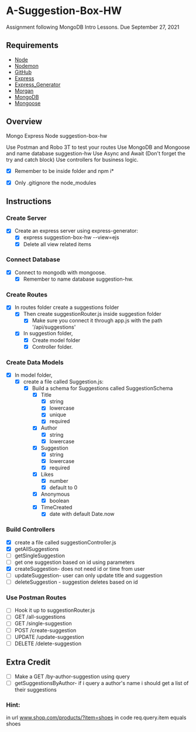 # A-Suggestion-Box-HW

Assignment following MongoDB Intro Lessons. Due September 27, 2021

## Requirements

* [Node](https://nodejs.org/en/download/)
* [Nodemon](https://www.npmjs.com/package/nodemon)
* [GitHub](https://www.github.com)
* [Express](https://expressjs.com/)
* [Express_Generator](https://www.npmjs.com/package/express-generator/)
* [Morgan](https://www.npmjs.com/package/morgan)
* [MongoDB](https://docs.mongodb.com/manual/tutorial/install-mongodb-on-os-x/)
* [Mongoose](https://mongoosejs.com/)


## Overview
Mongo Express Node suggestion-box-hw

Use Postman and Robo 3T to test your routes
Use MongoDB and Mongoose and name database suggestion-hw
Use Async and Await (Don't forget the try and catch block)
Use controllers for business logic.
- [x] Remember to be inside folder and npm i*
- [x] Only .gitignore the node_modules



## Instructions

### Create Server
- [x] Create an express server using express-generator: 
  - [x] express suggestion-box-hw --view=ejs
  - [x] Delete all view related items

### Connect Database
- [x] Connect to mongodb with mongoose. 
  - [x] Remember to name database suggestion-hw.
  
### Create Routes 
- [x] In routes folder create a suggestions folder
  - [x] Then create suggestionRouter.js inside suggestion folder
    - [x] Make sure you connect it through app.js with the path '/api/suggestions'
  - [x] In suggestion folder, 
    - [x] Create model folder
    - [x] Controller folder.

### Create Data Models
- [x] In model folder, 
  - [x] create a file called Suggestion.js: 
    - [x] Build a schema for Suggestions called SuggestionSchema
      - [x] Title 
        - [x] string
        - [x] lowercase
        - [x] unique
        - [x] required
      - [x] Author
        - [x] string
        - [x] lowercase
      - [x] Suggestion
        - [x] string
        - [x] lowercase
        - [x] required
      - [x] Likes
        - [x] number
        - [x] default to 0
      - [x] Anonymous
        - [x] boolean
      - [x] TimeCreated
        - [x] date with default Date.now

### Build Controllers
- [x] create a file called suggestionController.js
- [x] getAllSuggestions
- [ ] getSingleSuggestion
- [ ] get one suggestion based on id using parameters
- [x] createSuggestion- does not need id or time from user
- [ ] updateSuggestion- user can only update title and suggestion
- [ ] deleteSuggestion - suggestion deletes based on id

### Use Postman Routes
- [ ] Hook it up to suggestionRouter.js
- [ ] GET /all-suggestions
- [ ] GET /single-suggestion
- [ ] POST /create-suggestion
- [ ] UPDATE /update-suggestion
- [ ] DELETE /delete-suggestion

## Extra Credit
- [ ] Make a GET /by-author-suggestion using query
- [ ] getSuggestionsByAuthor- if i query a author's name i should get a list of their suggestions

### Hint:
in url www.shop.com/products/?item=shoes
in code req.query.item equals shoes